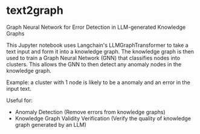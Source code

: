 # text2graph
Graph Neural Network for Error Detection in LLM-generated Knowledge Graphs

This Jupyter notebook uses Langchain's LLMGraphTransformer to take a text input and form it into a knowledge graph. The knowledge graph is then used to train a Graph Neural Network (GNN) that classifies nodes into clusters. This allows the GNN to then detect any anomaly nodes in the knowledge graph. 

Example: a cluster with 1 node is likely to be a anomaly and an error in the input text. 

Useful for:
- Anomaly Detection (Remove errors from knowledge graphs)
- Knowledge Graph Validity Verification (Verify the quality of knowledge graph generated by an LLM)
  
